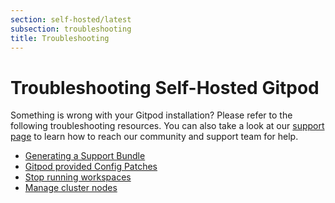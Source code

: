 ```yaml
---
section: self-hosted/latest
subsection: troubleshooting
title: Troubleshooting
---
```


<script context="module">
  export const prerender = true;
</script>

# Troubleshooting Self-Hosted Gitpod

Something is wrong with your Gitpod installation? Please refer to the following troubleshooting resources. You can also take a look at our [support page](/support) to learn how to reach our community and support team for help.

- [Generating a Support Bundle](./support-bundle)
- [Gitpod provided Config Patches](./config-patches)
- [Stop running workspaces](./stop-workspaces)
- [Manage cluster nodes](./manage-cluster-nodes)
